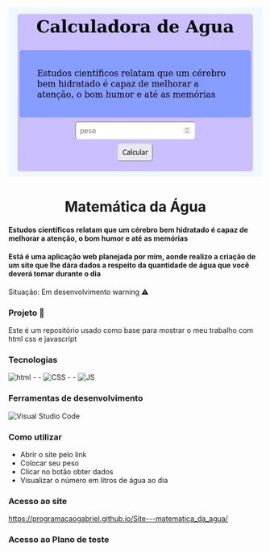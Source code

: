 ![ cabeçalho](https://github.com/programacaogabriel/Site---matematica_da_agua/blob/main/imagens_projeto/screen.jpg)


<h1 align="center">Matemática da Água </h1>

#### Estudos científicos relatam que um cérebro bem hidratado é capaz de melhorar a atenção, o bom humor e até as memórias


####  Está é uma aplicação web planejada por mim, aonde realizo a criação de um site que lhe dára dados a respeito da quantidade de água que você deverá tomar durante o dia

Situação: Em desenvolvimento warning ⚠️

### Projeto 🏰
Este é um repositório usado como base para mostrar o meu trabalho com html css e javascript


### Tecnologias
![html](https://img.shields.io/badge/HTML5-E34F26?style=for-the-badge&logo=html5&logoColor=white)   - -  ![CSS](https://img.shields.io/badge/CSS3-1572B6?style=for-the-badge&logo=css3&logoColor=white) - - ![JS](https://img.shields.io/badge/JavaScript-F7DF1E?style=for-the-badge&logo=javascript&logoColor=black)


### Ferramentas de desenvolvimento 

![Visual Studio Code](https://img.shields.io/badge/Visual_Studio-000000?style=for-the-badge&logo=visual%20studio&logoColor=white)

### Como utilizar

*  Abrir o site pelo link 
*  Colocar seu peso
*  Clicar no botão obter dados 
*  Visualizar o número em litros de água ao dia

### Acesso ao site 

https://programacaogabriel.github.io/Site---matematica_da_agua/

### Acesso ao Plano de teste